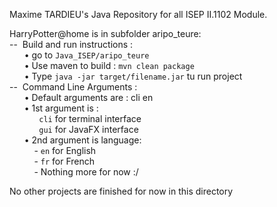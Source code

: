 Maxime TARDIEU's Java Repository for all ISEP II.1102 Module. <br>

HarryPotter@home is in subfolder aripo_teure:<br>
--&nbsp;&nbsp;Build and run instructions : <br>
&nbsp;&nbsp;&nbsp;&nbsp;&nbsp;&nbsp;•&nbsp;go to `Java_ISEP/aripo_teure`<br>
&nbsp;&nbsp;&nbsp;&nbsp;&nbsp;&nbsp;•&nbsp;Use maven to build : `mvn clean package`<br>
&nbsp;&nbsp;&nbsp;&nbsp;&nbsp;&nbsp;•&nbsp;Type `java -jar target/filename.jar` tu run project<br>
--&nbsp;&nbsp;Command Line Arguments : <br>
&nbsp;&nbsp;&nbsp;&nbsp;&nbsp;&nbsp;•&nbsp;Default arguments are : cli en<br>
&nbsp;&nbsp;&nbsp;&nbsp;&nbsp;&nbsp;•&nbsp;1st argument is : <br>
&nbsp;&nbsp;&nbsp;&nbsp;&nbsp;&nbsp;&nbsp;&nbsp;&nbsp;&nbsp;&nbsp;&nbsp;`cli` for terminal interface<br>
&nbsp;&nbsp;&nbsp;&nbsp;&nbsp;&nbsp;&nbsp;&nbsp;&nbsp;&nbsp;&nbsp;&nbsp;`gui` for JavaFX interface<br>
&nbsp;&nbsp;&nbsp;&nbsp;&nbsp;&nbsp;•&nbsp;2nd argument is language: <br>
&nbsp;&nbsp;&nbsp;&nbsp;&nbsp;&nbsp;&nbsp;&nbsp;&nbsp;&nbsp;-&nbsp;`en` for English<br>
&nbsp;&nbsp;&nbsp;&nbsp;&nbsp;&nbsp;&nbsp;&nbsp;&nbsp;&nbsp;-&nbsp;`fr` for French<br>
&nbsp;&nbsp;&nbsp;&nbsp;&nbsp;&nbsp;&nbsp;&nbsp;&nbsp;&nbsp;-&nbsp;Nothing more for now :/<br>

No other projects are finished for now in this directory
